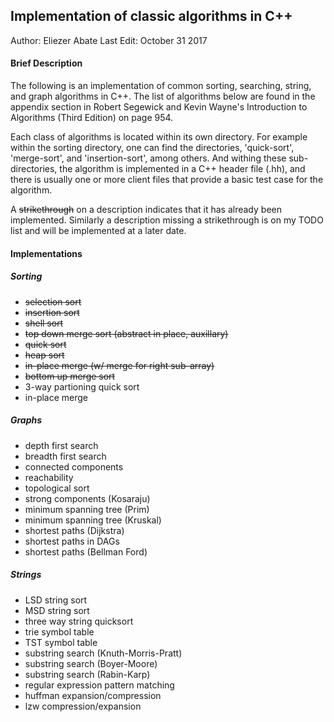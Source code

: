 ## Implementation of classic algorithms in C++

Author: Eliezer Abate
Last Edit: October 31 2017

#### Brief Description

The following is an implementation of common sorting, searching, string, and 
graph algorithms in C++. The list of algorithms below are found in the 
appendix section in Robert Segewick and Kevin Wayne's Introduction to 
Algorithms (Third Edition) on page 954.

Each class of algorithms is located within its own directory. For example within
the sorting directory, one can find the directories, 'quick-sort', 'merge-sort',
and 'insertion-sort', among others. And withing these sub-directories, the 
algorithm is implemented in a C++ header file (.hh), and there is usually one
or more client files that provide a basic test case for the algorithm.

A ~~strikethrough~~ on a description indicates that it has already been implemented. 
Similarly a description missing a strikethrough is on my TODO list and will be 
implemented at a later date.

#### Implementations

##### Sorting

- ~~selection sort~~
- ~~insertion sort~~
- ~~shell sort~~
- ~~top down merge sort (abstract in place, auxillary)~~
- ~~quick sort~~
- ~~heap sort~~
- ~~in-place merge (w/ merge for right sub-array)~~
- ~~bottom up merge sort~~
- 3-way partioning quick sort
- in-place merge

##### Graphs

- depth first search
- breadth first search
- connected components
- reachability
- topological sort
- strong components (Kosaraju)
- minimum spanning tree (Prim)
- minimum spanning tree (Kruskal)
- shortest paths (Dijkstra)
- shortest paths in DAGs
- shortest paths (Bellman Ford)

##### Strings

- LSD string sort
- MSD string sort
- three way string quicksort
- trie symbol table
- TST symbol table
- substring search (Knuth-Morris-Pratt)
- substring search (Boyer-Moore)
- substring search (Rabin-Karp)
- regular expression pattern matching 
- huffman expansion/compression
- lzw compression/expansion


